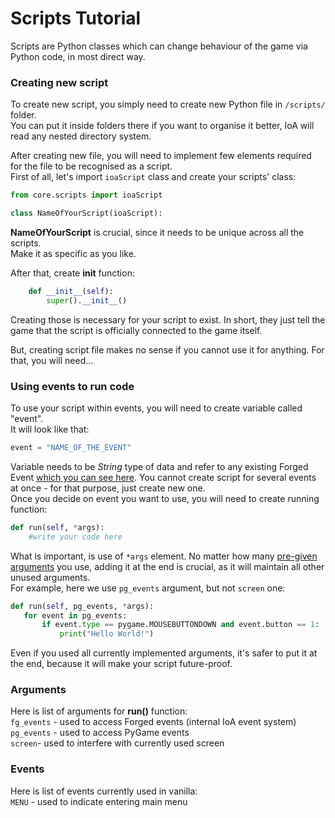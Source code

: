 # Scripts Tutorial
Scripts are Python classes which can change behaviour of the game via Python code, in
most direct way.

### Creating new script
To create new script, you simply need to create new Python file in `/scripts/` folder.  
You can put it inside folders there if you want to organise it better, IoA will read
any nested directory system.

After creating new file, you will need to implement few elements required for the file
to be recognised as a script.  
First of all, let's import `ioaScript` class and create your scripts' class:
```python
from core.scripts import ioaScript

class NameOfYourScript(ioaScript):
```
**NameOfYourScript** is crucial, since it needs to be unique across all the scripts.  
Make it as specific as you like.

After that, create **init** function:
```python
    def __init__(self):
        super().__init__()
```
Creating those is necessary for your script to exist. In short, they just tell the game
that the script is officially connected to the game itself.

But, creating script file makes no sense if you cannot use it for anything. For that, you
will need...

### Using events to run code
To use your script within events, you will need to create variable called "event".  
It will look like that:
```python
event = "NAME_OF_THE_EVENT"
```
Variable needs to be *String* type of data and refer to any existing Forged Event 
[which you can see here](scripts_tutorial.md#events). You cannot create script for
several events at once - for that purpose, just create new one.  
Once you decide on event you want to use, you will need to create running function:
```python
def run(self, *args):
    #write your code here
```
What is important, is use of `*args` element. No matter how many [pre-given arguments](scripts_tutorial.md#arguments)
you use, adding it at the end is crucial, as it will maintain all other unused arguments.  
For example, here we use `pg_events` argument, but not `screen` one:
```python
def run(self, pg_events, *args):
   for event in pg_events:
       if event.type == pygame.MOUSEBUTTONDOWN and event.button == 1:
           print("Hello World!")
```
Even if you used all currently implemented arguments, it's safer to put it at the end,
because it will make your script future-proof.

### Arguments
Here is list of arguments for **run()** function:  
``fg_events`` - used to access Forged events (internal IoA event system)  
``pg_events`` - used to access PyGame events  
``screen``- used to interfere with currently used screen  

### Events
Here is list of events currently used in vanilla:  
``MENU`` - used to indicate entering main menu